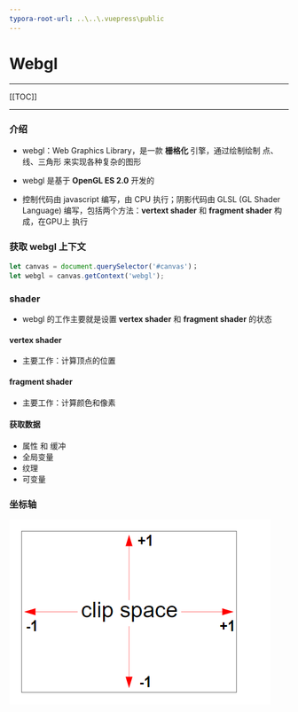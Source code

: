 ```yaml
---
typora-root-url: ..\..\.vuepress\public
---
```


# Webgl

------

[[TOC]]

------

### 介绍

- webgl：Web Graphics Library，是一款 **栅格化**  引擎，通过绘制绘制 点、线、三角形 来实现各种复杂的图形

- webgl 是基于  **OpenGL ES 2.0** 开发的
- 控制代码由 javascript 编写，由 CPU 执行；阴影代码由 GLSL (GL Shader Language) 编写，包括两个方法：**vertext shader** 和 **fragment shader** 构成，在GPU上 执行

### 获取 webgl 上下文

```javascript
let canvas = document.querySelector('#canvas')；
let webgl = canvas.getContext('webgl');
```

### shader

- webgl 的工作主要就是设置 **vertex shader** 和 **fragment shader** 的状态

#### vertex shader

- 主要工作：计算顶点的位置

#### fragment shader

- 主要工作：计算颜色和像素

#### 获取数据

- 属性 和 缓冲
- 全局变量
- 纹理
- 可变量

### 坐标轴

![clipspace](/webgl/clipspace.png)

